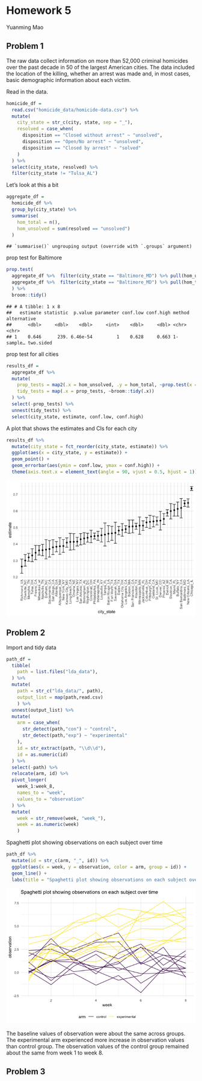 Homework 5
================
Yuanming Mao

## Problem 1

The raw data collect information on more than 52,000 criminal homicides
over the past decade in 50 of the largest American cities. The data
included the location of the killing, whether an arrest was made and, in
most cases, basic demographic information about each victim.

Read in the data.

``` r
homicide_df = 
  read.csv("homicide_data/homicide-data.csv") %>% 
  mutate(
    city_state = str_c(city, state, sep = "_"),
    resolved = case_when(
      disposition == "Closed without arrest" ~ "unsolved",
      disposition == "Open/No arrest" ~ "unsolved",
      disposition == "Closed by arrest" ~ "solved"
    )
  ) %>% 
  select(city_state, resolved) %>% 
  filter(city_state != "Tulsa_AL")
```

Let’s look at this a bit

``` r
aggregate_df = 
  homicide_df %>% 
  group_by(city_state) %>% 
  summarise(
    hom_total = n(),
    hom_unsolved = sum(resolved == "unsolved")
  )
```

    ## `summarise()` ungrouping output (override with `.groups` argument)

prop test for Baltimore

``` r
prop.test(
  aggregate_df %>%  filter(city_state == "Baltimore_MD") %>% pull(hom_unsolved),
  aggregate_df %>%  filter(city_state == "Baltimore_MD") %>% pull(hom_total)
  ) %>% 
  broom::tidy()
```

    ## # A tibble: 1 x 8
    ##   estimate statistic  p.value parameter conf.low conf.high method    alternative
    ##      <dbl>     <dbl>    <dbl>     <int>    <dbl>     <dbl> <chr>     <chr>      
    ## 1    0.646      239. 6.46e-54         1    0.628     0.663 1-sample… two.sided

prop test for all cities

``` r
results_df = 
  aggregate_df %>% 
  mutate(
    prop_tests = map2(.x = hom_unsolved, .y = hom_total, ~prop.test(x = .x, n = .y)),
    tidy_tests = map(.x = prop_tests, ~broom::tidy(.x))
  ) %>% 
  select(-prop_tests) %>% 
  unnest(tidy_tests) %>% 
  select(city_state, estimate, conf.low, conf.high)
```

A plot that shows the estimates and CIs for each city

``` r
results_df %>% 
  mutate(city_state = fct_reorder(city_state, estimate)) %>% 
  ggplot(aes(x = city_state, y = estimate)) +
  geom_point() +
  geom_errorbar(aes(ymin = conf.low, ymax = conf.high)) +
  theme(axis.text.x = element_text(angle = 90, vjust = 0.5, hjust = 1))
```

![](p8105_hw5_ym2770_files/figure-gfm/unnamed-chunk-6-1.png)<!-- -->

## Problem 2

Import and tidy data

``` r
path_df = 
  tibble(
    path = list.files("lda_data"),
  ) %>% 
  mutate(
    path = str_c("lda_data/", path),
    output_list = map(path,read.csv)
    ) %>% 
  unnest(output_list) %>% 
  mutate(
    arm = case_when(
      str_detect(path,"con") ~ "control",
      str_detect(path,"exp") ~ "experimental"
    ),
    id = str_extract(path, "\\d\\d"),
    id = as.numeric(id)
  ) %>% 
  select(-path) %>% 
  relocate(arm, id) %>% 
  pivot_longer(
    week_1:week_8,
    names_to = "week",
    values_to = "observation"
  ) %>% 
  mutate(
    week = str_remove(week, "week_"),
    week = as.numeric(week)
    )
```

Spaghetti plot showing observations on each subject over time

``` r
path_df %>%
  mutate(id = str_c(arm, "_", id)) %>% 
  ggplot(aes(x = week, y = observation, color = arm, group = id)) + 
  geom_line() +
  labs(title = "Spaghetti plot showing observations on each subject over time")
```

![](p8105_hw5_ym2770_files/figure-gfm/unnamed-chunk-8-1.png)<!-- -->

The baseline values of observation were about the same across groups.
The experimental arm experienced more increase in observation values
than control group. The observation values of the control group remained
about the same from week 1 to week 8.

## Problem 3
